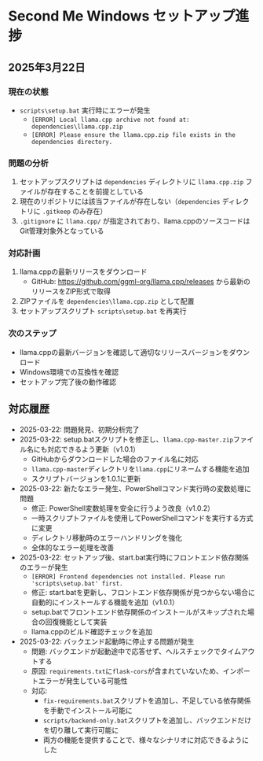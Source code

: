 # Second Me Windows セットアップ進捗

## 2025年3月22日

### 現在の状態
- `scripts\setup.bat` 実行時にエラーが発生
  - `[ERROR] Local llama.cpp archive not found at: dependencies\llama.cpp.zip`
  - `[ERROR] Please ensure the llama.cpp.zip file exists in the dependencies directory.`

### 問題の分析
1. セットアップスクリプトは `dependencies` ディレクトリに `llama.cpp.zip` ファイルが存在することを前提としている
2. 現在のリポジトリには該当ファイルが存在しない（`dependencies` ディレクトリに `.gitkeep` のみ存在）
3. `.gitignore` に `llama.cpp/` が指定されており、llama.cppのソースコードはGit管理対象外となっている

### 対応計画
1. llama.cppの最新リリースをダウンロード
   - GitHub: https://github.com/ggml-org/llama.cpp/releases から最新のリリースをZIP形式で取得
2. ZIPファイルを `dependencies\llama.cpp.zip` として配置
3. セットアップスクリプト `scripts\setup.bat` を再実行

### 次のステップ
- llama.cppの最新バージョンを確認して適切なリリースバージョンをダウンロード
- Windows環境での互換性を確認
- セットアップ完了後の動作確認

## 対応履歴
- 2025-03-22: 問題発見、初期分析完了
- 2025-03-22: setup.batスクリプトを修正し、`llama.cpp-master.zip`ファイル名にも対応できるよう更新（v1.0.1）
  - GitHubからダウンロードした場合のファイル名に対応
  - `llama.cpp-master`ディレクトリを`llama.cpp`にリネームする機能を追加
  - スクリプトバージョンを1.0.1に更新
- 2025-03-22: 新たなエラー発生、PowerShellコマンド実行時の変数処理に問題
  - 修正: PowerShell変数処理を安全に行うよう改良（v1.0.2）
  - 一時スクリプトファイルを使用してPowerShellコマンドを実行する方式に変更
  - ディレクトリ移動時のエラーハンドリングを強化
  - 全体的なエラー処理を改善
- 2025-03-22: セットアップ後、start.bat実行時にフロントエンド依存関係のエラーが発生
  - `[ERROR] Frontend dependencies not installed. Please run 'scripts\setup.bat' first.`
  - 修正: start.batを更新し、フロントエンド依存関係が見つからない場合に自動的にインストールする機能を追加（v1.0.1）
  - setup.batでフロントエンド依存関係のインストールがスキップされた場合の回復機能として実装
  - llama.cppのビルド確認チェックを追加
- 2025-03-22: バックエンド起動時に停止する問題が発生
  - 問題: バックエンドが起動途中で応答せず、ヘルスチェックでタイムアウトする
  - 原因: `requirements.txt`に`flask-cors`が含まれていないため、インポートエラーが発生している可能性
  - 対応: 
    - `fix-requirements.bat`スクリプトを追加し、不足している依存関係を手動でインストール可能に
    - `scripts/backend-only.bat`スクリプトを追加し、バックエンドだけを切り離して実行可能に
    - 両方の機能を提供することで、様々なシナリオに対応できるようにした
